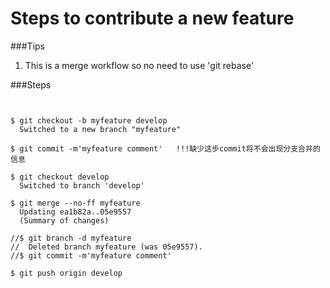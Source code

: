 
Steps to contribute a new feature
=================================
###Tips

 1. This is a merge workflow so no need to use 'git rebase'


###Steps

```


$ git checkout -b myfeature develop
  Switched to a new branch "myfeature"

$ git commit -m'myfeature comment'   !!!缺少这步commit将不会出现分支合并的信息

$ git checkout develop
  Switched to branch 'develop'
  
$ git merge --no-ff myfeature
  Updating ea1b82a..05e9557
  (Summary of changes)
  
//$ git branch -d myfeature
//  Deleted branch myfeature (was 05e9557).
//$ git commit -m'myfeature comment'

$ git push origin develop


```